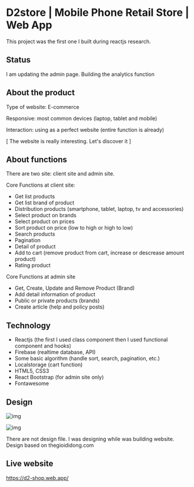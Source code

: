 # D2store | Mobile Phone Retail Store | Web App

This project was the first one I built during reactjs research.

## Status

I am updating the admin page. Building the analytics function

## About the product

Type of website: E-commerce

Responsive: most common devices (laptop, tablet and mobile)

Interaction: using as a perfect website (entire function is already)

[ The website is really interesting. Let's discover it ]

## About functions

There are two site: client site and admin site.

Core Functions at client site:
- Get list products
- Get list brand of product
- Distribution products (smartphone, tablet, laptop, tv and accessories)
- Select product on brands
- Select product on prices
- Sort product on price (low to high or high to low)
- Search products
- Pagination
- Detail of product
- Add to cart (remove product from cart, increase or descrease amount product)
- Rating product

Core Functions at admin site
- Get, Create, Update and Remove Product (Brand)
- Add detail information of product
- Public or private products (brands)
- Create article (help and policy posts)

## Technology

- Reactjs (the first I used class component then I used functional component and hooks)
- Firebase (realtime database, API)
- Some basic algorithm (handle sort, search, pagination, etc.)
- Localstorage (cart function)
- HTML5, CSS3
- React Bootstrap (for admin site only)
- Fontawesome

## Design

![img](https://i.imgur.com/qvzdHNN.png)

![img](https://i.imgur.com/A13Zgu7.png)

There are not design file. 
I was designing while was building website.
Design based on thegioididong.com

## Live website

https://d2-shop.web.app/